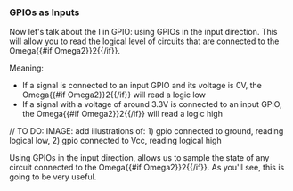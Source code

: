 ### GPIOs as Inputs

Now let's talk about the I in GPIO: using GPIOs in the input direction. This will allow you to read the logical level of circuits that are connected to the Omega{{#if Omega2}}2{{/if}}.

Meaning:

- If a signal is connected to an input GPIO and its voltage is 0V, the Omega{{#if Omega2}}2{{/if}} will read a logic low
- If a signal with a voltage of around 3.3V is connected to an input GPIO, the Omega{{#if Omega2}}2{{/if}} will read a logic high

// TO DO: IMAGE: add illustrations of: 1) gpio connected to ground, reading logical low, 2) gpio connected to Vcc, reading logical high

Using GPIOs in the input direction, allows us to sample the state of any circuit connected to the Omega{{#if Omega2}}2{{/if}}. As you'll see, this is going to be very useful.


